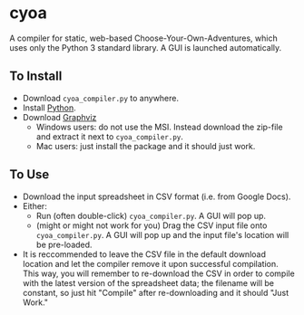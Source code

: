 cyoa
====

A compiler for static, web-based Choose-Your-Own-Adventures, which uses only the Python 3 standard library. A GUI is launched automatically.

To Install
----------

* Download `cyoa_compiler.py` to anywhere.
* Install [Python](http://www.python.org/download/).
* Download [Graphviz](http://www.graphviz.org/Download..php)
	* Windows users: do not use the MSI. Instead download the zip-file and extract it next to `cyoa_compiler.py`.
	* Mac users: just install the package and it should just work.

To Use
------

* Download the input spreadsheet in CSV format (i.e. from Google Docs).
* Either:
	* Run (often double-click) `cyoa_compiler.py`. A GUI will pop up.
	* (might or might not work for you) Drag the CSV input file onto `cyoa_compiler.py`. A GUI will pop up and the input file's location will be pre-loaded.
* It is reccommended to leave the CSV file in the default download location and let the compiler remove it upon successful compilation. This way, you will remember to re-download the CSV in order to compile with the latest version of the spreadsheet data; the filename will be constant, so just hit "Compile" after re-downloading and it should "Just Work."

